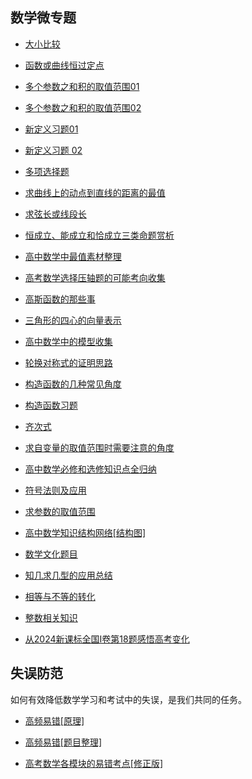 ##  数学微专题

 * <a  href="https://www.cnblogs.com/wanghai0666/p/9977440.html   "  target="_blank" >大小比较  </a>

* <a   href=" https://www.cnblogs.com/wanghai0666/p/9137942.html "  target="_blank" >函数或曲线恒过定点  </a>  

* <a   href="https://www.cnblogs.com/wanghai0666/p/7783124.html  "  target="_blank" >多个参数之和积的取值范围01</a>

*  [多个参数之和积的取值范围02](https://www.cnblogs.com/wanghai0666/p/18526101)

* <a     href=" https://www.cnblogs.com/wanghai0666/p/6813411.html "  target="_blank" >新定义习题01</a>  

* [新定义习题 02](https://www.cnblogs.com/wanghai0666/p/18435166)

*  <a  href="https://www.cnblogs.com/wanghai0666/p/12587052.html"  target="_blank">多项选择题</a> 


* <a     href="https://www.cnblogs.com/wanghai0666/p/9665003.html  "  target="_blank" >求曲线上的动点到直线的距离的最值   </a>

* <a     href=" https://www.cnblogs.com/wanghai0666/p/9664615.html "  target="_blank" >求弦长或线段长</a>  

* <a     href="https://www.cnblogs.com/wanghai0666/p/9428947.html  "  target="_blank" >恒成立、能成立和恰成立三类命题赏析   </a>

* <a     href=" https://www.cnblogs.com/wanghai0666/p/8845904.html "  target="_blank" >高中数学中最值素材整理   </a>  

* <a     href=" https://www.cnblogs.com/wanghai0666/p/8697578.html "  target="_blank" >高考数学选择压轴题的可能考向收集   </a>  

* <a     href=" https://www.cnblogs.com/wanghai0666/p/6939661.html "  target="_blank" >高斯函数的那些事   </a>
  
* <a     href="https://www.cnblogs.com/wanghai0666/p/7655864.html  "  target="_blank" >三角形的四心的向量表示   </a>  

*  <a     href=" https://www.cnblogs.com/wanghai0666/p/6070707.html "  target="_blank" >高中数学中的模型收集  </a>  

*  <a     href=" https://www.cnblogs.com/wanghai0666/p/10329203.html "  target="_blank" >轮换对称式的证明思路   </a> 

 * <a     href="https://www.cnblogs.com/wanghai0666/p/9358088.html  "  target="_blank" >构造函数的几种常见角度</a> 

 *  <a     href=" https://www.cnblogs.com/wanghai0666/p/9358111.html "  target="_blank" >构造函数习题   </a> 

* <a     href="https://www.cnblogs.com/wanghai0666/p/10027082.html  "  target="_blank" >齐次式  </a>  

 * <a     href=" https://www.cnblogs.com/wanghai0666/p/10096600.html "  target="_blank" >求自变量的取值范围时需要注意的角度</a>  

* <a href="https://www.cnblogs.com/wanghai0666/p/10600966.html "  target="_blank">高中数学必修和选修知识点全归纳</a> 

 * <a href="https://www.cnblogs.com/wanghai0666/p/11402221.html "  target="_blank">符号法则及应用</a> 

* <a href="https://www.cnblogs.com/wanghai0666/p/10045664.html "  target="_blank">求参数的取值范围</a> 

 * <a href="https://www.cnblogs.com/wanghai0666/p/11441970.html "  target="_blank">高中数学知识结构网络[结构图]</a> 

* <a  href="https://www.cnblogs.com/wanghai0666/p/12349637.html"  target="_blank">数学文化题目</a> 

*  <a  href="https://www.cnblogs.com/wanghai0666/p/13045597.html"  target="_blank">知几求几型的应用总结</a> 

*  <a  href="https://www.cnblogs.com/wanghai0666/p/12324963.html"  target="_blank">相等与不等的转化</a> 

*  <a  href="https://www.cnblogs.com/wanghai0666/p/12355690.html"  target="_blank">整数相关知识</a>

*  [从2024新课标全国Ⅰ卷第18题感悟高考变化](https://www.cnblogs.com/wanghai0666/p/18466685)

##  失误防范

如何有效降低数学学习和考试中的失误，是我们共同的任务。

* <a href="https://www.cnblogs.com/wanghai0666/p/11342805.html"  target="_blank">高频易错[原理]</a> 

* <a href="https://www.cnblogs.com/wanghai0666/p/7852489.html"  target="_blank" >高频易错[题目整理]</a>  

* <a href="https://www.cnblogs.com/wanghai0666/p/9428972.html"  target="_blank" >高考数学各模块的易错考点[修正版]</a> 


